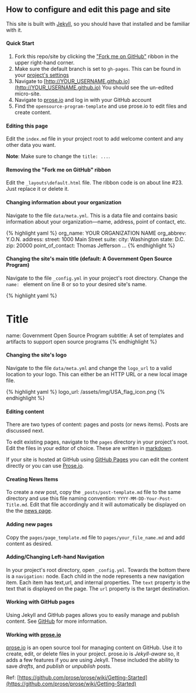 

## How to configure and edit this page and site

This site is built with [Jekyll](http://jekyllrb.com/), so you should 
have that installed and be familiar with it.


#### Quick Start

1. Fork this repo/site by clicking the ["Fork me on GitHub"](https://github.com/virtix/open-source-program-template)
ribbon in the upper right-hand corner.
2. Make sure the default branch is set to ```gh-pages```. This can be found in your [project's settings](https://github.com/YOUR_USERNAME/open-source-program-template/settings)
3. Navigate to [http://YOUR_USERNAME.github.io](http://YOUR_USERNAME.github.io)
    You should see the un-edited micro-site.
4. Navigate to [prose.io](http://prose.io) and log in with your GitHub account
5. Find the ```opensource-program-template``` and use prose.io to edit files and create content.


#### Editing this page

Edit the ```index.md``` file in your project root to add welcome content and
any other data you want. 

**Note**: Make sure to change the ```title: ...```.



#### Removing the "Fork me on GitHub" ribbon

Edit the ```_layouts\default.html``` file. The ribbon code is on 
about line #23. Just replace it or delete it.


#### Changing information about your organization

Navigate to the file ```data/meta.yml```.  This is a data file and contains
basic information about your organization&mdash;name, address, point of contact, etc.


{% highlight yaml %}
org_name:  YOUR ORGANIZATION NAME
org_abbrev: Y.O.N.
address:
 street: 1000 Main Street
 suite: 
 city: Washington
 state: D.C.
 zip: 20000
point_of_contact: Thomas Jefferson 
...
{% endhighlight %}


#### Changing the site's main title (default: A Government Open Source Program)

Navigate to the file ```_config.yml``` in your project's root directory. Change the
```name: ``` element on line 8 or so to your desired site's name.

{% highlight yaml %}
# Title
name: Government Open Source Program
subtitle: A set of templates and artifacts to support open source programs 
{% endhighlight %}


#### Changing the site's logo

Navigate to the file ```data/meta.yml``` and change the ```logo_url``` to a valid 
location to your logo. This can either be an HTTP URL or a new local image file.

{% highlight yaml %}
logo_url: /assets/img/USA_flag_icon.png
{% endhighlight %}



#### Editing content

There are two types of content: pages and posts (or news items). Posts are discussed next.

To edit existing pages, navigate to the ```pages``` directory in your project's root. Edit
the files in your editor of choice.  These are written in [markdown](https://daringfireball.net/projects/markdown/).

If your site is hosted at GitHub using [GitHub Pages](http://pages.github.com/) you can edit the content
directly or you can use [Prose.io](http://prose.io/).


#### Creating News Items 

To create a _new_ post, copy the ```_posts/post-template.md``` file to the same directory and use this
file naming convention: ```YYYY-MM-DD-Your-Post-Title.md```.  Edit that file accordingly and it 
will automatically be displayed on the the [news page](news.html).  


#### Adding new pages

Copy the ```pages/page_template.md``` file to ```pages/your_file_name.md``` and add content as desired.



#### Adding/Changing Left-hand Navigation

In your project's root directory, open ```_config.yml```.  Towards the bottom there is a 
```navigation:``` node. Each child in the node represents a new navigation item.  Each item
has text,url, and internal properties.  The ```text``` property is the text that is displayed 
on the page. The ```url``` property is the target destination. 

#### Working with GitHub pages

Using Jekyll and GitHub pages allows you to easily manage and publish content. See
[GitHub](https://help.github.com/articles/using-jekyll-with-pages) for more information.


#### Working with [prose.io](http://prose.io)

[prose.io](http://prose.io) is an open source tool for managing content on GitHub.
Use it to create, edit, or delete files in your project.  prose.io is _Jekyll-aware_
so, it adds a few features if you are using Jekyll. These included the ability to 
save _drafts_, and _publish_ or _unpublish_ posts.

Ref: [https://github.com/prose/prose/wiki/Getting-Started](https://github.com/prose/prose/wiki/Getting-Started)

